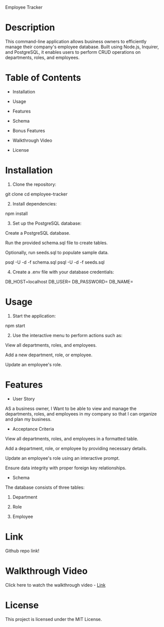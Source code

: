 Employee Tracker

# Description

This command-line application allows business owners to efficiently manage their company's employee database. Built using Node.js, Inquirer, and PostgreSQL, it enables users to perform CRUD operations on departments, roles, and employees.

# Table of Contents

- Installation

- Usage

- Features

- Schema

- Bonus Features

- Walkthrough Video

- License

# Installation

1. Clone the repository:

git clone <repository-url>
cd employee-tracker

2. Install dependencies:

npm install

3. Set up the PostgreSQL database:

Create a PostgreSQL database.

Run the provided schema.sql file to create tables.

Optionally, run seeds.sql to populate sample data.

psql -U <your-username> -d <your-database-name> -f schema.sql
psql -U <your-username> -d <your-database-name> -f seeds.sql

4. Create a .env file with your database credentials:

DB_HOST=localhost
DB_USER=<your-username>
DB_PASSWORD=<your-password>
DB_NAME=<your-database-name>

# Usage

1. Start the application:

npm start

2. Use the interactive menu to perform actions such as:

View all departments, roles, and employees.

Add a new department, role, or employee.

Update an employee's role.

# Features

 - User Story

AS a business owner, I Want to be able to view and manage the departments, roles, and employees in my company
so that I can organize and plan my business.

 - Acceptance Criteria

View all departments, roles, and employees in a formatted table.

Add a department, role, or employee by providing necessary details.

Update an employee's role using an interactive prompt.

Ensure data integrity with proper foreign key relationships.

 - Schema

The database consists of three tables:

1. Department

2. Role

3. Employee

# Link

Github repo link!

# Walkthrough Video

Click here to watch the walkthrough video - [Link]([url](https://app.screencastify.com/v3/watch/hJPdwR5z5R7rPkHVKy6b))

# License

This project is licensed under the MIT License.

